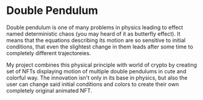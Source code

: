 # Double Pendulum

Double pendulum is one of many problems in physics leading to effect named deterministic chaos (you may heard of it as butterfly effect). 
It means that the equations describing its motion are so sensitive to initial conditions, that even the slightest change in them leads after some time to completely different trajectoreies. 

My project combines this physical principle with world of crypto by creating set of NFTs displaying motion of multiple double pendulums in cute and colorful way. 
The innovation isn't only in its base in physics, but also the user can change said initial conditions and colors to create their own completely original animated NFT.
